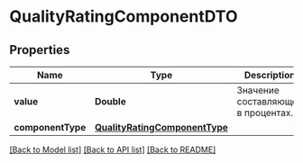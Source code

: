 # QualityRatingComponentDTO

## Properties
Name | Type | Description | Notes
------------ | ------------- | ------------- | -------------
**value** | **Double** | Значение составляющей в процентах. | 
**componentType** | [**QualityRatingComponentType**](QualityRatingComponentType.md) |  | 

[[Back to Model list]](../README.md#documentation-for-models) [[Back to API list]](../README.md#documentation-for-api-endpoints) [[Back to README]](../README.md)


